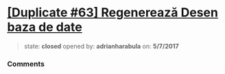 # [[Duplicate #63] Regenerează Desen baza de date](https://github.com/adrianharabula/condr/issues/59)

> state: **closed** opened by: **adrianharabula** on: **5/7/2017**



### Comments

